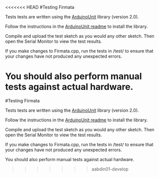 <<<<<<< HEAD
#Testing Firmata

Tests tests are written using the [ArduinoUnit](https://github.com/mmurdoch/arduinounit) library (version 2.0).

Follow the instructions in the [ArduinoUnit readme](https://github.com/mmurdoch/arduinounit/blob/master/readme.md) to install the library.

Compile and upload the test sketch as you would any other sketch. Then open the
Serial Monitor to view the test results.

If you make changes to Firmata.cpp, run the tests in /test/ to ensure
that your changes have not produced any unexpected errors.

You should also perform manual tests against actual hardware.
=======
#Testing Firmata

Tests tests are written using the [ArduinoUnit](https://github.com/mmurdoch/arduinounit) library (version 2.0).

Follow the instructions in the [ArduinoUnit readme](https://github.com/mmurdoch/arduinounit/blob/master/readme.md) to install the library.

Compile and upload the test sketch as you would any other sketch. Then open the
Serial Monitor to view the test results.

If you make changes to Firmata.cpp, run the tests in /test/ to ensure
that your changes have not produced any unexpected errors.

You should also perform manual tests against actual hardware.
>>>>>>> aabdin01-develop
